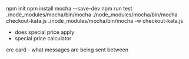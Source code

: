 npm init
npm install mocha --save-dev
npm run test
./node_modules/mocha/bin/mocha
./node_modules/mocha/bin/mocha checkout-kata.js
./node_modules/mocha/bin/mocha -w checkout-kata.js

- does special price apply
- special price calculator

crc card - what messages are being sent between